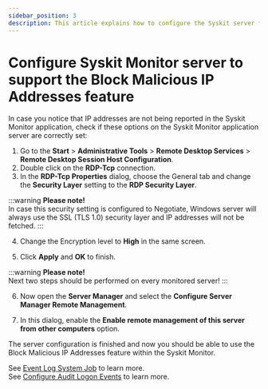 ```yaml
---
sidebar_position: 3
description: This article explains how to configure the Syskit server for the Block Malicious IP Addresses feature to work.
---
```


# Configure Syskit Monitor server to support the Block Malicious IP Addresses feature

In case you notice that IP addresses are not being reported in the Syskit Monitor application, check if these options on the Syskit Monitor application server are correctly set:

1. Go to the **Start** &gt; **Administrative Tools** &gt; **Remote Desktop Services** &gt; **Remote Desktop Session Host Configuration**.
2. Double click on the **RDP-Tcp** connection.
3. In the **RDP-Tcp Properties** dialog, choose the General tab and change the **Security Layer** setting to the **RDP Security Layer**.

:::warning
**Please note!**  
In case this security setting is configured to Negotiate, Windows server will always use the SSL \(TLS 1.0\) security layer and IP addresses will not be fetched.
:::


4. Change the Encryption level to **High** in the same screen.

5. Click **Apply** and **OK** to finish.

:::warning
**Please note!**  
Next two steps should be performed on every monitored server!
:::


6. Now open the **Server Manager** and select the **Configure Server Manager Remote Management**.

7. In this dialog, enable the **Enable remote management of this server from other computers** option.

The server configuration is finished and now you should be able to use the Block Malicious IP Addresses feature within the Syskit Monitor.

See [Event Log System Job](../../get-to-know-syskit-monitor/backstage-screen/configuration/options.md#extract-event-log) to learn more.  
See [Configure Audit Logon Events](configure-audit-logon-events.md) to learn more.

